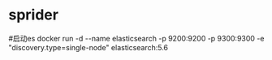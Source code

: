 # sprider

#启动es
docker run -d --name elasticsearch -p 9200:9200 -p 9300:9300 -e "discovery.type=single-node" elasticsearch:5.6
